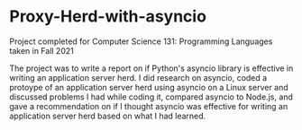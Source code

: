 # Proxy-Herd-with-asyncio

Project completed for Computer Science 131: Programming Languages taken in Fall 2021

The project was to write a report on if Python's asyncio library is effective in writing an application server herd. I did research on asyncio, coded a protoype of an application server herd using asyncio on a Linux server and discussed problems I had while coding it, compared asyncio to Node.js, and gave a recommendation on if I thought asyncio was effective for writing an application server herd based on what I had learned.
